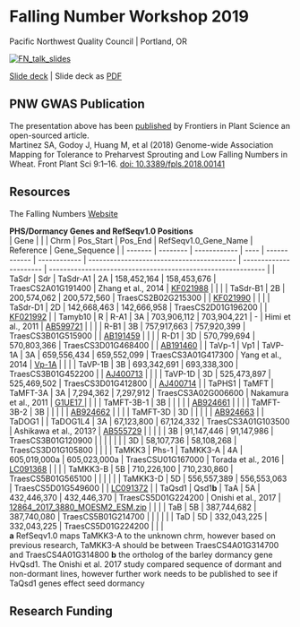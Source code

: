 # Falling Number Workshop 2019  
Pacific Northwest Quality Council | Portland, OR  

[![FN_talk_slides](https://github.com/shantel-martinez/Lab_Resources/blob/master/example_img/SMartinez%20FN%20Workshop%2001.30.2019.png)](link_to_Slides)

[Slide deck](Link_to_Slide_Deck) | Slide deck as [PDF](Link_To_PDF) 

## PNW GWAS Publication  
The presentation above has been [published](https://www.frontiersin.org/articles/10.3389/fpls.2018.00141/full) by Frontiers in Plant Science an open-sourced article.   
Martinez SA, Godoy J, Huang M, et al (2018) Genome-wide Association Mapping for Tolerance to Preharvest Sprouting and Low Falling Numbers in Wheat. Front Plant Sci 9:1–16. [doi: 10.3389/fpls.2018.00141](https://www.frontiersin.org/articles/10.3389/fpls.2018.00141/full)     

## Resources  
The Falling Numbers [Website](http://steberlab.org/project7599.php)  

**PHS/Dormancy Genes and RefSeqv1.0 Positions**   
| Gene    |  |  | Chrm | Pos_Start    | Pos_End      | RefSeqv1.0_Gene_Name                      | Reference              | Gene_Sequence                                                |
| ------- | -------- | ------------ | ---- | ------------ | ------------ | ----------------------------------------- | ---------------------- | ------------------------------------------------------------ |
| TaSdr   | Sdr      | TaSdr-A1     | 2A   | 158,452,164  | 158,453,676  | TraesCS2A01G191400                        | Zhang et al., 2014     | [KF021988](http://getentry.ddbj.nig.ac.jp/getentry/na/KF021988?filetype=html) |
|         |          | TaSdr-B1     | 2B   | 200,574,062  | 200,572,560  | TraesCS2B02G215300                        |                        | [KF021990](http://getentry.ddbj.nig.ac.jp/getentry/na/KF021990?filetype=html) |
|         |          | TaSdr-D1     | 2D   | 142,668,463  | 142,666,958  | TraesCS2D01G196200                        |                        | [KF021992](http://getentry.ddbj.nig.ac.jp/getentry/na/KF021992?filetype=html) |
| Tamyb10 | R        | R-A1         | 3A   | 703,906,112  | 703,904,221  | - | Himi et al., 2011      | [AB599721](https://www.ebi.ac.uk/ena/data/view/AB599721)               |
|         |          | R-B1         | 3B   | 757,917,663  | 757,920,399  | TraesCS3B01G515900                        |                        | [AB191459](https://www.ebi.ac.uk/ena/data/view/AB191459)                 |
|         |          | R-D1         | 3D   | 570,799,694  | 570,803,366  | TraesCS3D01G468400                        |                        | [AB191460](https://www.ebi.ac.uk/ena/data/view/AB191460)                 |
| TaVp-1  | Vp1      | TaVP-1A      | 3A   | 659,556,434  | 659,552,099  | TraesCS3A01G417300                        | Yang et al., 2014      | [Vp-1A](https://www.ncbi.nlm.nih.gov/gene/?term=Vp-1A) |
|         |          | TaVP-1B      | 3B   | 693,342,691  | 693,338,300  | TraesCS3B01G452200                        |                        | [AJ400713](http://getentry.ddbj.nig.ac.jp/getentry/na/AJ400713?filetype=html) |
|         |          | TaVP-1D      | 3D   | 525,473,897  | 525,469,502  | TraesCS3D01G412800                        |                        | [AJ400714](http://getentry.ddbj.nig.ac.jp/getentry/na/AJ400714?filetype=html) |
| TaPHS1  | TaMFT    | TaMFT-3A     | 3A   | 7,294,362    | 7,297,912    | TraesCS3A02G006600                        | Nakamura et al., 2011  | [G1UE17 ](https://www.uniprot.org/uniprot/G1UE17)                       |
|         |          | TaMFT-3B-1   | 3B   |              |              |                                           |                        | [AB924661](http://getentry.ddbj.nig.ac.jp/getentry/na/AB924661?filetype=html) |
|         |          | TaMFT-3B-2   | 3B   |              |              |                                           |                        | [AB924662](http://getentry.ddbj.nig.ac.jp/getentry/na/AB924662?filetype=html) |
|         |          | TaMFT-3D     | 3D   |              |              |                                           |                        | [AB924663](http://getentry.ddbj.nig.ac.jp/getentry/na/AB924663?filetype=html) |
| TaDOG1  |          | TaDOG1L4     | 3A   | 67,123,800   | 67,124,332   | TraesCS3A01G103500                        | Ashikawa et al., 2013? | [AB555729](https://www.ebi.ac.uk/ena/data/view/AB555729)                 |
|         |          |              | 3B   | 91,147,446   | 91,147,986   | TraesCS3B01G120900                        |                        |                                                              |
|         |          |              | 3D   | 58,107,736   | 58,108,268   | TraesCS3D01G105800                        |                        |                                                              |
| TaMKK3  | Phs-1    | TaMKK3-A     | 4A   | 605,019,000a | 605,023,000a | TraesCSU01G167000                         | Torada et al., 2016    | [LC091368](http://getentry.ddbj.nig.ac.jp/getentry/na/LC091368?filetype=html) |
|         |          | TaMKK3-B     | 5B   | 710,226,100  | 710,230,860  | TraesCS5B01G565100                        |                        |                                                              |
|         |          | TaMKK3-D     | 5D   | 556,557,389  | 556,553,063  | TraesCS5D01G549600                        |                        | [LC091372](http://getentry.ddbj.nig.ac.jp/getentry/na/LC091372?filetype=html) |
| TaQsd1  | Qsd1**b**    | TaA          | 5A   | 432,446,370  | 432,446,370  | TraesCS5D01G224200                        | Onishi et al., 2017    | [12864_2017_3880_MOESM2_ESM.zip](https://static-content.springer.com/esm/art%3A10.1186%2Fs12864-017-3880-6/MediaObjects/12864_2017_3880_MOESM2_ESM.zip) |
|         |          | TaB          | 5B   | 387,744,682  | 387,740,080  | TraesCS5B01G214700                        |                        |                                                              |
|         |          | TaD          | 5D   | 332,043,225  | 332,043,225  | TraesCS5D01G224200                        |                        |                                                              |  
**a** RefSeqv1.0 maps TaMKK3-A to the unknown chrm, however based on previous research, TaMKK3-A should be between TraesCS4A01G314700 and TraesCS4A01G314800 
**b** the ortholog of the barley dormancy gene HvQsd1. The Onishi et al. 2017 study compared sequence of dormant and non-dormant lines, however further work needs to be published to see if TaQsd1 genes effect seed dormancy

## Research Funding   
